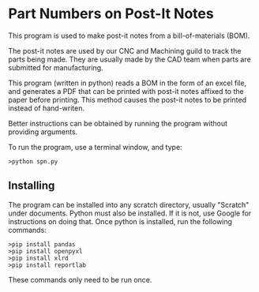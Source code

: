 # Part Numbers on Post-It Notes

This program is used to make post-it notes from a bill-of-materials (BOM).  

The post-it notes are used by our CNC and Machining guild to track
the parts being made.  They are usually made by the CAD team when parts
are submitted for manufacturing.

This program (written in python) reads a BOM in the form of an excel file,
and generates a PDF that can be printed with post-it notes affixed to the
paper before printing.  This method causes the post-it notes to be printed
instead of hand-writen.

Better instructions can be obtained by running the program without providing
arguments.

To run the program, use a terminal window, and type:

    >python spn.py 

## Installing

The program can be installed into any scratch directory, usually "Scratch" under
documents.  Python must also be installed.  If it is not, use Google for
instructions on doing that.  Once python is installed, run the following 
commands:

    >pip install pandas
    >pip install openpyxl
    >pip install xlrd
    >pip install reportlab

These commands only need to be run once.